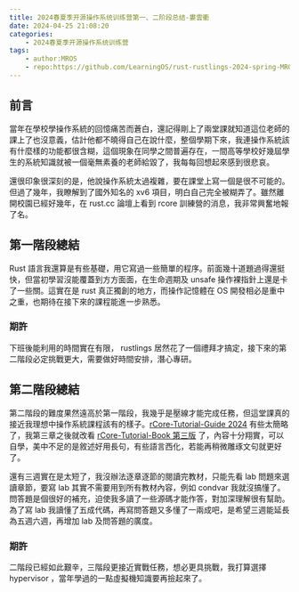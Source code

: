 ```yaml
---
title: 2024春夏季开源操作系统训练营第一、二阶段总结-婁雲衢
date: 2024-04-25 21:08:20
categories:
    - 2024春夏季开源操作系统训练营
tags:
    - author:MROS
    - repo:https://github.com/LearningOS/rust-rustlings-2024-spring-MROS
---
```


## 前言
當年在學校學操作系統的回憶痛苦而蒼白，還記得剛上了兩堂課就知道這位老師的課上了也沒意義，估計他都不曉得自己在說什麼，整個學期下來，我連操作系統該有什麼樣的功能都很含糊，這個現象在同學之間普遍存在，一間高等學校好幾屆學生的系統知識就被一個毫無素養的老師給毀了，我每每回想起來感到很悲哀。

還很印象很深刻的是，他說操作系統太過複雜，要在課堂上寫一個是很不可能的。但過了幾年，我瞭解到了國外知名的 xv6 項目，明白自己完全被糊弄了。雖然離開校園已經好幾年，在 rust.cc 論壇上看到 rcore 訓練營的消息，我非常興奮地報了名。

## 第一階段總結
Rust 語言我還算是有些基礎，用它寫過一些簡單的程序。前面幾十道題過得還挺快，但當初學習沒能覆蓋到方方面面，在生命週期及 unsafe 操作裸指針上還是卡了一些關。這實在是 rust 真正獨創的地方，而操作記憶體在 OS 開發相必是重中之重，也期待在接下來的課程能進一步熟悉。

### 期許
下班後能利用的時間實在有限， rustlings 居然花了一個禮拜才搞定，接下來的第二階段必定挑戰更大，需要做好時間安排，潛心專研。


## 第二階段總結
第二階段的難度果然遠高於第一階段，我幾乎是壓線才能完成任務，但這堂課真的接近我理想中操作系統課程該有的樣子。[rCore-Tutorial-Guide 2024](https://learningos.cn/rCore-Tutorial-Guide-2024S/) 有些太簡略了，我第三章之後就改看 [rCore-Tutorial-Book 第三版](https://rcore-os.cn/rCore-Tutorial-Book-v3/#) 了，內容十分翔實，可以自學，美中不足的是敘述好用長句，有些語言西化，若能再稍微雕琢文句就更好了。

還有三週實在是太短了，我沒辦法逐章逐節的閱讀完教材，只能先看 lab 問題來選讀章節，要寫 lab 其實不需要用到所有教材內容，例如 condvar 我就沒搞懂了。問答題是個很好的補充，迫使我多讀了一些源碼才能作答，對加深理解很有幫助。為了寫 lab 我讀懂了五成代碼，再寫問答題又多懂了一兩成吧，是希望三週能延長為五週六週，再增加 lab 及問答題的廣度。

### 期許
二階段已經如此艱辛，三階段更接近實戰任務，想必更具挑戰，我打算選擇 hypervisor ，當年學過的一點虛擬機知識要再撿起來了。

